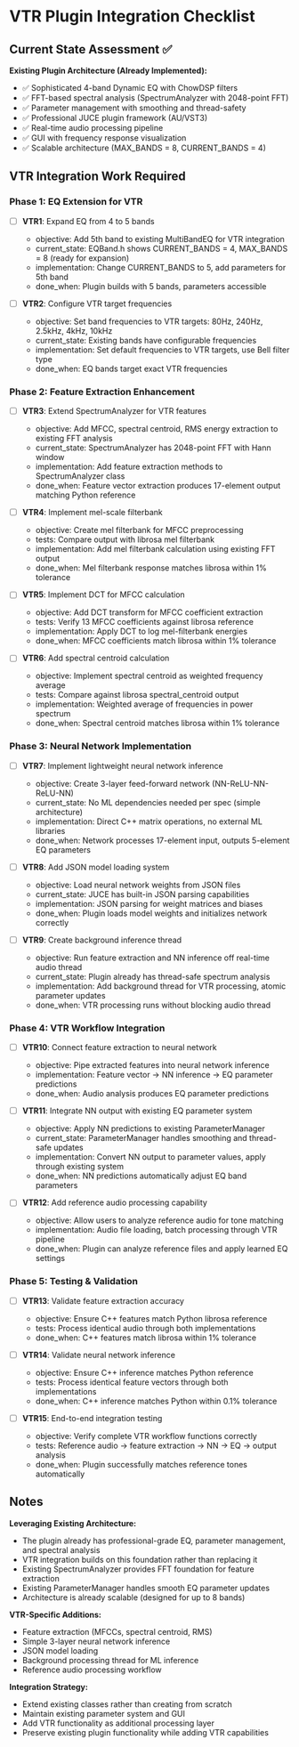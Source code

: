 # VTR Plugin Integration Checklist

## Current State Assessment ✅

**Existing Plugin Architecture (Already Implemented):**
- ✅ Sophisticated 4-band Dynamic EQ with ChowDSP filters 
- ✅ FFT-based spectral analysis (SpectrumAnalyzer with 2048-point FFT)
- ✅ Parameter management with smoothing and thread-safety
- ✅ Professional JUCE plugin framework (AU/VST3)
- ✅ Real-time audio processing pipeline
- ✅ GUI with frequency response visualization
- ✅ Scalable architecture (MAX_BANDS = 8, CURRENT_BANDS = 4)

## VTR Integration Work Required

### Phase 1: EQ Extension for VTR

- [ ] **VTR1**: Expand EQ from 4 to 5 bands
  - objective: Add 5th band to existing MultiBandEQ for VTR integration
  - current_state: EQBand.h shows CURRENT_BANDS = 4, MAX_BANDS = 8 (ready for expansion)
  - implementation: Change CURRENT_BANDS to 5, add parameters for 5th band
  - done_when: Plugin builds with 5 bands, parameters accessible

- [ ] **VTR2**: Configure VTR target frequencies
  - objective: Set band frequencies to VTR targets: 80Hz, 240Hz, 2.5kHz, 4kHz, 10kHz
  - current_state: Existing bands have configurable frequencies
  - implementation: Set default frequencies to VTR targets, use Bell filter type
  - done_when: EQ bands target exact VTR frequencies

### Phase 2: Feature Extraction Enhancement

- [ ] **VTR3**: Extend SpectrumAnalyzer for VTR features  
  - objective: Add MFCC, spectral centroid, RMS energy extraction to existing FFT analysis
  - current_state: SpectrumAnalyzer has 2048-point FFT with Hann window
  - implementation: Add feature extraction methods to SpectrumAnalyzer class
  - done_when: Feature vector extraction produces 17-element output matching Python reference

- [ ] **VTR4**: Implement mel-scale filterbank
  - objective: Create mel filterbank for MFCC preprocessing
  - tests: Compare output with librosa mel filterbank
  - implementation: Add mel filterbank calculation using existing FFT output
  - done_when: Mel filterbank response matches librosa within 1% tolerance

- [ ] **VTR5**: Implement DCT for MFCC calculation
  - objective: Add DCT transform for MFCC coefficient extraction
  - tests: Verify 13 MFCC coefficients against librosa reference
  - implementation: Apply DCT to log mel-filterbank energies
  - done_when: MFCC coefficients match librosa within 1% tolerance

- [ ] **VTR6**: Add spectral centroid calculation
  - objective: Implement spectral centroid as weighted frequency average
  - tests: Compare against librosa spectral_centroid output
  - implementation: Weighted average of frequencies in power spectrum
  - done_when: Spectral centroid matches librosa within 1% tolerance

### Phase 3: Neural Network Implementation

- [ ] **VTR7**: Implement lightweight neural network inference
  - objective: Create 3-layer feed-forward network (NN-ReLU-NN-ReLU-NN)
  - current_state: No ML dependencies needed per spec (simple architecture)
  - implementation: Direct C++ matrix operations, no external ML libraries
  - done_when: Network processes 17-element input, outputs 5-element EQ parameters

- [ ] **VTR8**: Add JSON model loading system
  - objective: Load neural network weights from JSON files
  - current_state: JUCE has built-in JSON parsing capabilities
  - implementation: JSON parsing for weight matrices and biases
  - done_when: Plugin loads model weights and initializes network correctly

- [ ] **VTR9**: Create background inference thread
  - objective: Run feature extraction and NN inference off real-time audio thread
  - current_state: Plugin already has thread-safe spectrum analysis
  - implementation: Add background thread for VTR processing, atomic parameter updates
  - done_when: VTR processing runs without blocking audio thread

### Phase 4: VTR Workflow Integration

- [ ] **VTR10**: Connect feature extraction to neural network
  - objective: Pipe extracted features into neural network inference
  - implementation: Feature vector → NN inference → EQ parameter predictions
  - done_when: Audio analysis produces EQ parameter predictions

- [ ] **VTR11**: Integrate NN output with existing EQ parameter system
  - objective: Apply NN predictions to existing ParameterManager
  - current_state: ParameterManager handles smoothing and thread-safe updates
  - implementation: Convert NN output to parameter values, apply through existing system
  - done_when: NN predictions automatically adjust EQ band parameters

- [ ] **VTR12**: Add reference audio processing capability
  - objective: Allow users to analyze reference audio for tone matching
  - implementation: Audio file loading, batch processing through VTR pipeline
  - done_when: Plugin can analyze reference files and apply learned EQ settings

### Phase 5: Testing & Validation

- [ ] **VTR13**: Validate feature extraction accuracy
  - objective: Ensure C++ features match Python librosa reference
  - tests: Process identical audio through both implementations
  - done_when: C++ features match librosa within 1% tolerance

- [ ] **VTR14**: Validate neural network inference
  - objective: Ensure C++ inference matches Python reference
  - tests: Process identical feature vectors through both implementations  
  - done_when: C++ inference matches Python within 0.1% tolerance

- [ ] **VTR15**: End-to-end integration testing
  - objective: Verify complete VTR workflow functions correctly
  - tests: Reference audio → feature extraction → NN → EQ → output analysis
  - done_when: Plugin successfully matches reference tones automatically

## Notes

**Leveraging Existing Architecture:**
- The plugin already has professional-grade EQ, parameter management, and spectral analysis
- VTR integration builds on this foundation rather than replacing it
- Existing SpectrumAnalyzer provides FFT foundation for feature extraction
- Existing ParameterManager handles smooth EQ parameter updates
- Architecture is already scalable (designed for up to 8 bands)

**VTR-Specific Additions:**
- Feature extraction (MFCCs, spectral centroid, RMS)
- Simple 3-layer neural network inference  
- JSON model loading
- Background processing thread for ML inference
- Reference audio processing workflow

**Integration Strategy:**
- Extend existing classes rather than creating from scratch
- Maintain existing parameter system and GUI
- Add VTR functionality as additional processing layer
- Preserve existing plugin functionality while adding VTR capabilities